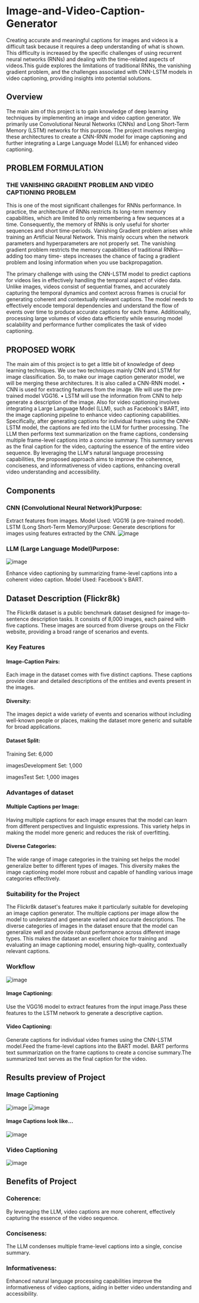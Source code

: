 # Image-and-Video-Caption-Generator
Creating accurate and meaningful captions for images and videos is a difficult task because it requires a deep understanding of what is shown. This difficulty is increased by the specific challenges of using recurrent neural networks (RNNs) and dealing with the time-related aspects of videos.This guide explores the limitations of traditional RNNs, the vanishing gradient problem, and the challenges associated with CNN-LSTM models in video captioning, providing insights into potential solutions.

## Overview
The main aim of this project is to gain knowledge of deep learning techniques by implementing an image and video caption generator. We primarily use Convolutional Neural Networks (CNNs) and Long Short-Term Memory (LSTM) networks for this purpose. 
The project involves merging these architectures to create a CNN-RNN model for image captioning and further integrating a Large Language Model (LLM) for enhanced video captioning.

## PROBLEM FORMULATION
### THE VANISHING GRADIENT PROBLEM AND  VIDEO CAPTIONING PROBLEM 
This is one of the most significant challenges for RNNs performance. In practice, the 
architecture of RNNs restricts its long-term memory capabilities, which are limited to only 
remembering a few sequences at a time. Consequently, the memory of RNNs is only useful for 
shorter sequences and short time-periods. 
Vanishing Gradient problem arises while training an Artificial Neural Network. This mainly 
occurs when the network parameters and hyperparameters are not properly set. The vanishing 
gradient problem restricts the memory capabilities of traditional RNNs—adding too many time-
steps increases the chance of facing a gradient problem and losing information when you use 
backpropagation.

The primary challenge with using the CNN-LSTM model to predict captions for videos lies in 
effectively handling the temporal aspect of video data. Unlike images, videos consist of 
sequential frames, and accurately capturing the temporal dynamics and context across frames 
is crucial for generating coherent and contextually relevant captions. The model needs to 
effectively encode temporal dependencies and understand the flow of events over time to 
produce accurate captions for each frame. Additionally, processing large volumes of video data 
efficiently while ensuring model scalability and performance further complicates the task of 
video captioning.

## PROPOSED WORK 
The main aim of this project is to get a little bit of knowledge of deep learning techniques. We 
use two techniques mainly CNN and LSTM for image classification. So, to make our image 
caption generator model, we will be merging these architectures. It is also called a CNN-RNN 
model. 
• CNN is used for extracting features from the image. We will use the pre-trained model VGG16.
• LSTM will use the information from CNN to help generate a description of the image. 
Also for video captioning  involves integrating a Large Language Model (LLM), such as 
Facebook's   BART, into the image captioning pipeline to enhance video captioning capabilities. 
Specifically,  after generating captions for individual frames using the CNN-LSTM model, the 
captions are fed into the LLM for further processing. The LLM then performs text 
summarization on the frame captions, condensing multiple frame-level captions into a concise 
summary. This summary serves as the final caption for the video, capturing the essence of the 
entire video sequence. By leveraging the LLM's natural language processing capabilities, the 
proposed approach aims to improve the coherence, conciseness, and informativeness of video 
captions, enhancing overall video understanding and accessibility.

## Components

### CNN (Convolutional Neural Network)Purpose: 
Extract features from images.
Model Used: VGG16 (a pre-trained model).
LSTM (Long Short-Term Memory)Purpose: Generate descriptions for images using features extracted by the CNN.
![image](https://github.com/kirtimandloi/Image-and-Video-Caption-Generator/assets/159609273/9c108e25-06ea-405c-9d3a-7f5b2eb08990)

### LLM (Large Language Model)Purpose:
![image](https://github.com/kirtimandloi/Image-and-Video-Caption-Generator/assets/159609273/20f511a2-2417-4723-88c6-8b6b0136be1c)

Enhance video captioning by summarizing frame-level captions into a coherent video caption. 
Model Used: Facebook's BART.

## Dataset Description (Flickr8k)
The Flickr8k dataset is a public benchmark dataset designed for image-to-sentence description tasks. It consists of 8,000 images, each paired with five captions. These images are sourced from diverse groups on the Flickr website, providing a broad range of scenarios and events.

### Key Features
#### Image-Caption Pairs: 
Each image in the dataset comes with five distinct captions. 
These captions provide clear and detailed descriptions of the entities and events present in the images.
#### Diversity: 
The images depict a wide variety of events and scenarios without including well-known people or places, making the dataset more generic and suitable for broad applications.
#### Dataset Split:

  Training Set: 6,000 
  
  imagesDevelopment Set: 1,000 
  
  imagesTest Set: 1,000 images
  
### Advantages of dataset
#### Multiple Captions per Image:
Having multiple captions for each image ensures that the model can learn from different perspectives and linguistic expressions.
This variety helps in making the model more generic and reduces the risk of overfitting.
#### Diverse Categories:
The wide range of image categories in the training set helps the model generalize better to different types of images.
This diversity makes the image captioning model more robust and capable of handling various image categories effectively.

### Suitability for the Project
The Flickr8k dataset's features make it particularly suitable for developing an image caption generator. The multiple captions per image allow the model to understand and generate varied and accurate descriptions. The diverse categories of images in the dataset ensure that the model can generalize well and provide robust performance across different image types. This makes the dataset an excellent choice for training and evaluating an image captioning model, ensuring high-quality, contextually relevant captions.

### Workflow
![image](https://github.com/kirtimandloi/Image-and-Video-Caption-Generator/assets/159609273/eaaee03a-ddd1-4300-a7fa-f45dca754918)

#### Image Captioning: 
Use the VGG16 model to extract features from the input image.Pass these features to the LSTM network to generate a descriptive caption.
#### Video Captioning:
Generate captions for individual video frames using the CNN-LSTM model.Feed the frame-level captions into the BART model.
BART performs text summarization on the frame captions to create a concise summary.The summarized text serves as the final caption for the video.

## Results preview of Project
### Image Captioning 
![image](https://github.com/kirtimandloi/Image-and-Video-Caption-Generator/assets/159609273/3b2e792a-5231-4d09-8dec-2edde2b56a22)
![image](https://github.com/kirtimandloi/Image-and-Video-Caption-Generator/assets/159609273/01e28aba-692c-4e7f-9b32-b83c004353e4)
#### Image Captions look like...
![image](https://github.com/kirtimandloi/Image-and-Video-Caption-Generator/assets/159609273/ce9ad5f0-74ce-4b46-8169-d8d345e4865d)

### Video Captioning
![image](https://github.com/kirtimandloi/Image-and-Video-Caption-Generator/assets/159609273/ab8c5dd5-198f-4add-a188-780d6ea9b703)

## Benefits of Project
### Coherence: 
By leveraging the LLM, video captions are more coherent, effectively capturing the essence of the video sequence.
### Conciseness: 
The LLM condenses multiple frame-level captions into a single, concise summary.
### Informativeness: 
Enhanced natural language processing capabilities improve the informativeness of video captions, aiding in better video understanding and accessibility.
